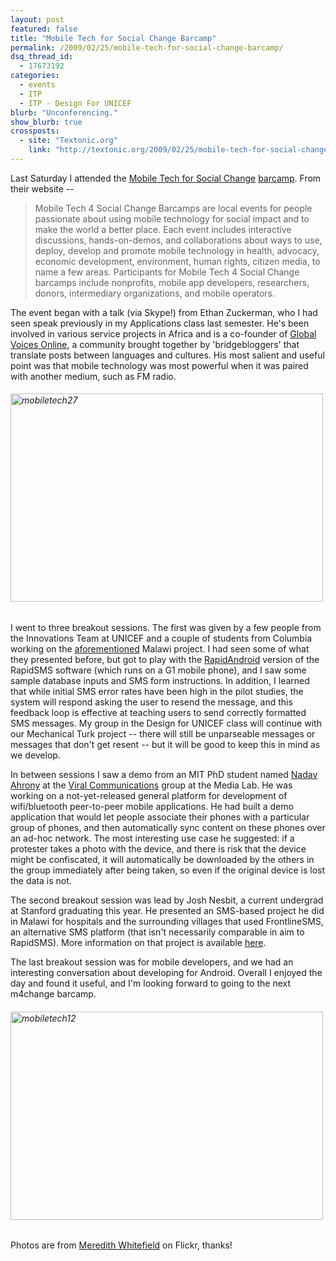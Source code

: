 ```yaml
---
layout: post
featured: false
title: "Mobile Tech for Social Change Barcamp"
permalink: /2009/02/25/mobile-tech-for-social-change-barcamp/
dsq_thread_id:
  - 17673192
categories:
  - events
  - ITP
  - ITP - Design For UNICEF
blurb: "Unconferencing."
show_blurb: true
crossposts:
  - site: "Textonic.org"
    link: "http://textonic.org/2009/02/25/mobile-tech-for-social-change-barcamp/"
---
```

Last Saturday I attended the [Mobile Tech for Social Change][1] [barcamp][2]. From their website -- 

> Mobile Tech 4 Social Change Barcamps are local events for people passionate about using mobile technology for social impact and to make the world a better place. Each event includes interactive discussions, hands-on-demos, and collaborations about ways to use, deploy, develop and promote mobile technology in health, advocacy, economic development, environment, human rights, citizen media, to name a few areas. Participants for Mobile Tech 4 Social Change barcamps include nonprofits, mobile app developers, researchers, donors, intermediary organizations, and mobile operators. 

The event began with a talk (via Skype!) from Ethan Zuckerman, who I had seen speak previously in my Applications class last semester. He's been involved in various service projects in Africa and is a co-founder of [Global Voices Online][3], a community brought together by 'bridgebloggers' that translate posts between languages and cultures. His most salient and useful point was that mobile technology was most powerful when it was paired with another medium, such as FM radio.

###### [<img src="http://farm4.static.flickr.com/3555/3301247476_3330b4b8d6.jpg" width="500" height="333" alt="mobiletech27" />][4]

I went to three breakout sessions. The first was given by a few people from the Innovations Team at UNICEF and a couple of students from Columbia working on the [aforementioned][5] Malawi project. I had seen some of what they presented before, but got to play with the [RapidAndroid][6] version of the RapidSMS software (which runs on a G1 mobile phone), and I saw some sample database inputs and SMS form instructions. In addition, I learned that while initial SMS error rates have been high in the pilot studies, the system will respond asking the user to resend the message, and this feedback loop is effective at teaching users to send correctly formatted SMS messages. My group in the Design for UNICEF class will continue with our Mechanical Turk project -- there will still be unparseable messages or messages that don't get resent -- but it will be good to keep this in mind as we develop.

In between sessions I saw a demo from an MIT PhD student named [Nadav Ahrony][7] at the [Viral Communications][8] group at the Media Lab. He was working on a not-yet-released general platform for development of wifi/bluetooth peer-to-peer mobile applications. He had built a demo application that would let people associate their phones with a particular group of phones, and then automatically sync content on these phones over an ad-hoc network. The most interesting use case he suggested: if a protester takes a photo with the device, and there is risk that the device might be confiscated, it will automatically be downloaded by the others in the group immediately after being taken, so even if the original device is lost the data is not.

The second breakout session was lead by Josh Nesbit, a current undergrad at Stanford graduating this year. He presented an SMS-based project he did in Malawi for hospitals and the surrounding villages that used FrontlineSMS, an alternative SMS platform (that isn't necessarily comparable in aim to RapidSMS). More information on that project is available [here][9].

The last breakout session was for mobile developers, and we had an interesting conversation about developing for Android. Overall I enjoyed the day and found it useful, and I'm looking forward to going to the next m4change barcamp.

###### [<img src="http://farm4.static.flickr.com/3554/3301245652_665eee92e6.jpg" width="500" height="333" alt="mobiletech12" />][10]  
Photos are from [Meredith Whitefield][11] on Flickr, thanks!

 [1]: http://barcamp.org/MobileTechForSocialChangeNewYork
 [2]: http://en.wikipedia.org/wiki/Barcamp
 [3]: http://globalvoicesonline.org/
 [4]: http://www.flickr.com/photos/mwhitefield/3301247476/ "mobiletech27 by Meredith Whitefield, on Flickr"
 [5]: /2009/02/20/design-for-unicef-rapidsms-and-mechanical-turk/
 [6]: http://mobileactive.org/rapid-android-turning-android-phone-data-collection-and-supply-management-server
 [7]: http://web.media.mit.edu/~nadav/
 [8]: http://viral.media.mit.edu/
 [9]: http://jopsa.org/
 [10]: http://www.flickr.com/photos/mwhitefield/3301245652/ "mobiletech12 by Meredith Whitefield, on Flickr"
 [11]: http://flickr.com/photos/mwhitefield/
